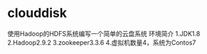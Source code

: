 # clouddisk
使用Hadoop的HDFS系统编写一个简单的云盘系统
环境简介
1.JDK1.8
2.Hadoop2.9.2
3.zookeeper3.3.6
4.虚拟机数量4，系统为Contos7
